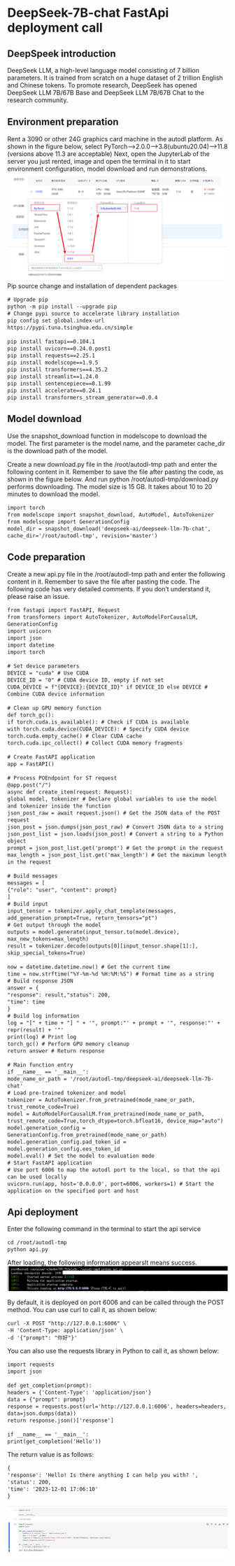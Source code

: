 # DeepSeek-7B-chat FastApi deployment call

## DeepSpeek introduction

DeepSeek LLM, a high-level language model consisting of 7 billion parameters. It is trained from scratch on a huge dataset of 2 trillion English and Chinese tokens. To promote research, DeepSeek has opened DeepSeek LLM 7B/67B Base and DeepSeek LLM 7B/67B Chat to the research community.

## Environment preparation
Rent a 3090 or other 24G graphics card machine in the autodl platform. As shown in the figure below, select PyTorch-->2.0.0-->3.8(ubuntu20.04)-->11.8 (versions above 11.3 are acceptable)
Next, open the JupyterLab of the server you just rented, image and open the terminal in it to start environment configuration, model download and run demonstrations. 
![Alt ​​text](images/image-1.png)
Pip source change and installation of dependent packages
```
# Upgrade pip
python -m pip install --upgrade pip
# Change pypi source to accelerate library installation
pip config set global.index-url https://pypi.tuna.tsinghua.edu.cn/simple

pip install fastapi==0.104.1
pip install uvicorn==0.24.0.post1
pip install requests==2.25.1
pip install modelscope==1.9.5
pip install transformers==4.35.2
pip install streamlit==1.24.0
pip install sentencepiece==0.1.99
pip install accelerate==0.24.1
pip install transformers_stream_generator==0.0.4
```
## Model download
Use the snapshot_download function in modelscope to download the model. The first parameter is the model name, and the parameter cache_dir is the download path of the model.

Create a new download.py file in the /root/autodl-tmp path and enter the following content in it. Remember to save the file after pasting the code, as shown in the figure below. And run python /root/autodl-tmp/download.py performs downloading. The model size is 15 GB. It takes about 10 to 20 minutes to download the model.

```
import torch
from modelscope import snapshot_download, AutoModel, AutoTokenizer
from modelscope import GenerationConfig
model_dir = snapshot_download('deepseek-ai/deepseek-llm-7b-chat', cache_dir='/root/autodl-tmp', revision='master')
```

## Code preparation

Create a new api.py file in the /root/autodl-tmp path and enter the following content in it. Remember to save the file after pasting the code. The following code has very detailed comments. If you don’t understand it, please raise an issue.
```
from fastapi import FastAPI, Request
from transformers import AutoTokenizer, AutoModelForCausalLM, GenerationConfig
import uvicorn
import json
import datetime
import torch

# Set device parameters
DEVICE = "cuda" # Use CUDA
DEVICE_ID = "0" # CUDA device ID, empty if not set
CUDA_DEVICE = f"{DEVICE}:{DEVICE_ID}" if DEVICE_ID else DEVICE # Combine CUDA device information

# Clean up GPU memory function
def torch_gc():
if torch.cuda.is_available(): # Check if CUDA is available
with torch.cuda.device(CUDA_DEVICE): # Specify CUDA device
torch.cuda.empty_cache() # Clear CUDA cache
torch.cuda.ipc_collect() # Collect CUDA memory fragments

# Create FastAPI application
app = FastAPI()

# Process POEndpoint for ST request
@app.post("/")
async def create_item(request: Request):
global model, tokenizer # Declare global variables to use the model and tokenizer inside the function
json_post_raw = await request.json() # Get the JSON data of the POST request
json_post = json.dumps(json_post_raw) # Convert JSON data to a string
json_post_list = json.loads(json_post) # Convert a string to a Python object
prompt = json_post_list.get('prompt') # Get the prompt in the request
max_length = json_post_list.get('max_length') # Get the maximum length in the request

# Build messages
messages = [
{"role": "user", "content": prompt}
]
# Build input 
input_tensor = tokenizer.apply_chat_template(messages, add_generation_prompt=True, return_tensors="pt")
# Get output through the model
outputs = model.generate(input_tensor.to(model.device), max_new_tokens=max_length)
result = tokenizer.decode(outputs[0][input_tensor.shape[1]:], skip_special_tokens=True)

now = datetime.datetime.now() # Get the current time
time = now.strftime("%Y-%m-%d %H:%M:%S") # Format time as a string
# Build response JSON
answer = {
"response": result,"status": 200,
"time": time
}
# Build log information
log = "[" + time + "] " + '", prompt:"' + prompt + '", response:"' + repr(result) + '"'
print(log) # Print log
torch_gc() # Perform GPU memory cleanup
return answer # Return response

# Main function entry
if __name__ == '__main__':
mode_name_or_path = '/root/autodl-tmp/deepseek-ai/deepseek-llm-7b-chat'
# Load pre-trained tokenizer and model
tokenizer = AutoTokenizer.from_pretrained(mode_name_or_path, trust_remote_code=True)
model = AutoModelForCausalLM.from_pretrained(mode_name_or_path, trust_remote_code=True,torch_dtype=torch.bfloat16, device_map="auto")
model.generation_config = GenerationConfig.from_pretrained(mode_name_or_path)
model.generation_config.pad_token_id = model.generation_config.eos_token_id
model.eval() # Set the model to evaluation mode
# Start FastAPI application
# Use port 6006 to map the autodl port to the local, so that the api can be used locally
uvicorn.run(app, host='0.0.0.0', port=6006, workers=1) # Start the application on the specified port and host
```
## Api deployment

Enter the following command in the terminal to start the api service
```
cd /root/autodl-tmp
python api.py
```
After loading, the following information appearsIt means success.
![Alt ​​text](images/image-2.png)

By default, it is deployed on port 6006 and can be called through the POST method. You can use curl to call it, as shown below:
```
curl -X POST "http://127.0.0.1:6006" \
-H 'Content-Type: application/json' \
-d '{"prompt": "你好"}'
```
You can also use the requests library in Python to call it, as shown below:
```
import requests
import json

def get_completion(prompt):
headers = {'Content-Type': 'application/json'}
data = {"prompt": prompt}
response = requests.post(url='http://127.0.0.1:6006', headers=headers, data=json.dumps(data))
return response.json()['response']

if __name__ == '__main__':
print(get_completion('Hello'))
```
The return value is as follows:

```text
{
'response': 'Hello! Is there anything I can help you with? ', 
'status': 200, 
'time': '2023-12-01 17:06:10'
}
```
![Alt ​​text](images/image-3.png)